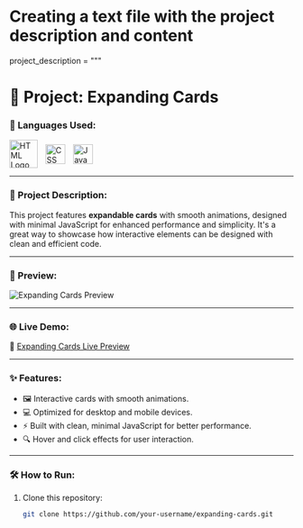 # Creating a text file with the project description and content
project_description = """
# 📄 Project: Expanding Cards

### 🔧 Languages Used:
<div>
  <img src="https://upload.wikimedia.org/wikipedia/commons/6/61/HTML5_logo_and_wordmark.svg" alt="HTML Logo" width="50" style="vertical-align: middle; margin-right: 10px;">
  <img src="https://upload.wikimedia.org/wikipedia/commons/d/d5/CSS3_logo_and_wordmark.svg" alt="CSS Logo" width="35" style="vertical-align: middle; margin-right: 10px;">
  <img src="https://upload.wikimedia.org/wikipedia/commons/6/6a/JavaScript-logo.png" alt="JavaScript Logo" width="35" style="vertical-align: middle;">
</div>

---

### 📝 Project Description:
This project features **expandable cards** with smooth animations, designed with minimal JavaScript for enhanced performance and simplicity. It's a great way to showcase how interactive elements can be designed with clean and efficient code.

---

### 🎨 Preview:
![Expanding Cards Preview](https://github.com/user-attachments/assets/db31108c-983f-40a1-86ff-03f4a224bc00)

---

### 🌐 Live Demo:
🔗 [Expanding Cards Live Preview](https://expanding-cards-preview.netlify.app/)

---

### ✨ Features:
- 🖼️ Interactive cards with smooth animations.
- 💻 Optimized for desktop and mobile devices.
- ⚡ Built with clean, minimal JavaScript for better performance.
- 🔍 Hover and click effects for user interaction.

---

### 🛠️ How to Run:
1. Clone this repository:
   ```bash
   git clone https://github.com/your-username/expanding-cards.git

